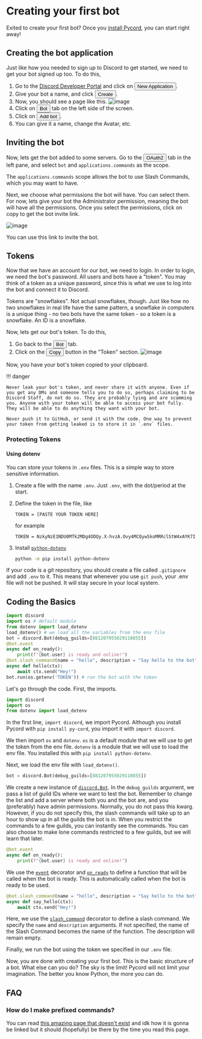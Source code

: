 # Creating your first bot

Exited to create your first bot? Once you [install Pycord](installation.md), you can start right away!

## Creating the bot application

Just like how you needed to sign up to Discord to get started, we need to get your bot signed up too. To do this,

1. Go to the [Discord Developer Portal](https://discord.com/developers/applications) and click
   on <button class="blurplebutton">New Application</button>.
2. Give your bot a name, and click <button class="blurplebutton">Create</button>.
3. Now, you should see a page like this.
   ![image](https://gblobscdn.gitbook.com/assets%2F-MjPk-Yu4sOq8KGrr_yG%2F-MjdW3OQnwUhacopqSWw%2F-Mjd_-mxrJCrzmaXrAg8%2Fimage.png?alt=media&token=b8e2ae6c-2290-4d37-ad7c-eb412f3fb00e)
4. Click on <button class="greybutton">Bot</button> tab on the left side of the screen.
5. Click on <button class="blurplebutton">Add bot</button>.
6. You can give it a name, change the Avatar, etc.

## Inviting the bot

Now, lets get the bot added to some servers. Go to the <button class="greybutton">OAuth2</button> tab in the left pane,
and select `bot` and `applications.commands` as the scope.

The `applications.commands` scope allows the bot to use Slash Commands, which you may want to have.

Next, we choose what permissions the bot will have. You can select them. For now, lets give your bot the Administrator
permission, meaning the bot will have all the permissions. Once you select the permissions, click on copy to get the bot
invite link.

![image](https://gblobscdn.gitbook.com/assets%2F-MjPk-Yu4sOq8KGrr_yG%2F-Mk6tNY3LfDkjd6pqdpL%2F-Mk6tkdpddEWoa2jczZk%2Fimage.png?alt=media&token=52c8a29f-a798-48f8-a8c7-4ecca2681f79)

You can use this link to invite the bot.

## Tokens

Now that we have an account for our bot, we need to login. In order to login, we need the bot's password. All users and
bots have a "token". You may think of a token as a unique password, since this is what we use to log into the bot and
connect it to Discord.

Tokens are "snowflakes". Not actual snowflakes, though. Just like how no two snowflakes in real life have the same
pattern, a snowflake in computers is a unique thing - no two bots have the same token - so a token is a snowflake. An ID
is a snowflake.

Now, lets get our bot's token. To do this,

1. Go back to the <button class="greybutton">Bot</button> tab.
2. Click on the <button class="blurplebutton">Copy</button> button in the "Token" section.
   ![image](https://gblobscdn.gitbook.com/assets%2F-MjPk-Yu4sOq8KGrr_yG%2F-MjdbU12JISJorAZxrKH%2F-MjdbpUsapzb5n15Po5P%2Fimage.png?alt=media&token=118e259f-940a-4f6c-b3a3-c29f3a54100d)

Now, you have your bot's token copied to your clipboard.

!!! danger

	Never leak your bot's token, and never share it with anyone. Even if you get any DMs and someone tells you to do so, perhaps claiming to be Discord Staff, do not do so. They are probably lying and are scamming you. Anyone with your token will be able to access your bot fully. They will be able to do anything they want with your bot. 

	Never push it to GitHub, or send it with the code. One way to prevent your token from getting leaked is to store it in `.env` files.

### Protecting Tokens

#### Using dotenv

You can store your tokens in `.env` files. This is a simple way to store sensitive information.

1. Create a file with the name `.env`. Just `.env`, with the dot/period at the start.
2. Define the token in the file, like

   ```env
   TOKEN = [PASTE YOUR TOKEN HERE]
   ```
   for example
   ```env
   TOKEN = NzkyNzE1NDU0MTk2MDg4ODQy.X-hvzA.Ovy4MCQywSkoMRRclStW4xAYK7I
   ```
3. Install [`python-dotenv`](https://pypi.org/project/python-dotenv/)
    ```bash
    python -m pip install python-dotenv
    ```

If your code is a git repository, you should create a file called `.gitignore` and add `.env` to it. This means that
whenever you use `git push`, your .env file will not be pushed. It will stay secure in your local system.

## Coding the Basics

```py
import discord
import os # default module
from dotenv import load_dotenv
load_dotenv() # we load all the variables from the env file
bot = discord.Bot(debug_guilds=[881207955029110855])
@bot.event
async def on_ready():
    print(f"{bot.user} is ready and online!")
@bot.slash_command(name = "hello", description = "Say hello to the bot")
async def hello(ctx):
    await ctx.send("Hey!")
bot.run(os.getenv('TOKEN')) # run the bot with the token
```

Let's go through the code. First, the imports.

```py
import discord
import os
from dotenv import load_dotenv
```

In the first line, `import discord`, we import Pycord. Although you install Pycord with `pip install py-cord`, you
import it with `import discord`.

We then import `os` and `dotenv`. `os` is a default module that we will use to get the token from the env file. `dotenv`
is a module that we will use to load the env file. You installed this with `pip install python-dotenv`.

Next, we load the env file with `load_dotenv()`.

```py
bot = discord.Bot(debug_guilds=[881207955029110855])
```

We create a new instance of [`discord.Bot`](https://docs.pycord.dev/en/master/api.html#discord.Bot
). In the `debug_guilds` argument, we pass a list of guild IDs where we want to test the bot. Remember to change the
list and add a server where both you and the bot are, and you (preferably) have admin permissions. Normally, you do not
pass this kwarg. However, if you do not specify this, the slash commands will take up to an hour to show up in all the
guilds the bot is in. When you restrict the commands to a few guilds, you can instantly see the commands. You can also
choose to make lone commands restricted to a few guilds, but we will learn that later.

```py
@bot.event
async def on_ready():
    print(f"{bot.user} is ready and online!")
```

We use the [`event`](https://docs.pycord.dev/en/master/api.html#discord.Bot.event) decorator
and  [`on_ready`](https://docs.pycord.dev/en/master/api.html#discord.on_ready) to define a function that will be called
when the bot is ready. This is automatically called when the bot is ready to be used.

```py
@bot.slash_command(name = "hello", description = "Say hello to the bot")
async def say_hello(ctx):
    await ctx.send("Hey!")
```

Here, we use the [`slash_command`](https://docs.pycord.dev/en/master/api.html#discord.Bot.slash_command) decorator to
define a slash command. We specify the `name` and `description` arguments. If not specified, the name of the Slash
Command becomes the name of the function. The description will remain empty.

Finally, we run the bot using the token we specified in our `.env` file.

Now, you are done with creating your first bot. This is the basic structure of a bot. What else can you do? The sky is
the limit! Pycord will not limit your imagination. The better you know Python, the more you can do.

## FAQ

### How do I make prefixed commands?

You can read [this amazing page that doesn't exist](../Extensions/Commands/index.md) and idk how it is gonna be linked
but it should (hopefully) be there by the time you read this page.
